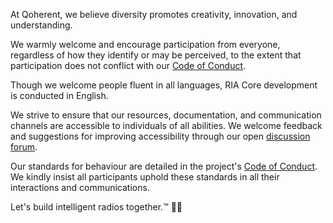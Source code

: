 At Qoherent, we believe diversity promotes creativity, innovation, and understanding.

We warmly welcome and encourage participation from everyone, regardless of how they identify or may be perceived, 
to the extent that participation does not conflict with our [Code of Conduct](./CODE_OF_CONDUCT.md).

Though we welcome people fluent in all languages, RIA Core development is conducted in English.

We strive to ensure that our resources, documentation, and communication channels are accessible to individuals of 
all abilities. We welcome feedback and suggestions for improving accessibility through our open [discussion forum](https://github.com/qoherent/ria/discussions/categories/general).

Our standards for behaviour are detailed in the project's [Code of Conduct](./CODE_OF_CONDUCT.md). 
We kindly insist all participants uphold these standards in all their interactions and communications.

Let's build intelligent radios together.™ 📡🚀
